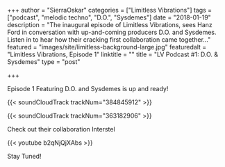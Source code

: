 +++
author = "SierraOskar"
categories = ["Limitless Vibrations"]
tags = ["podcast", "melodic techno", "D.O.", "Sysdemes"]
date = "2018-01-19"
description = "The inaugural episode of Limitless Vibrations, sees Hanz Ford in conversation with up-and-coming producers D.O. and Sysdemes. Listen in to hear how their cracking first collaboration came together..."
featured = "images/site/limitless-background-large.jpg"
featuredalt = "Limitless Vibrations, Episode 1"
linktitle = ""
title = "LV Podcast #1: D.O. & Sysdemes"
type = "post"

+++

Episode 1 Featuring D.O. and Sysdemes is up and ready!

{{< soundCloudTrack trackNum="384845912" >}}

{{< soundCloudTrack trackNum="363182906" >}}

Check out their collaboration Interstel

{{< youtube b2qNjQjXAbs >}}

Stay Tuned!
